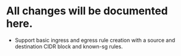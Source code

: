 # All changes will be documented here.

- Support basic ingress and egress rule creation with a source and destination CIDR block and known-sg rules.
